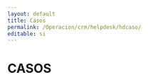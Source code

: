 ```yaml
---
layout: default
title: Casos
permalink: /Operacion/crm/helpdesk/hdcaso/
editable: si
---
```


# CASOS


